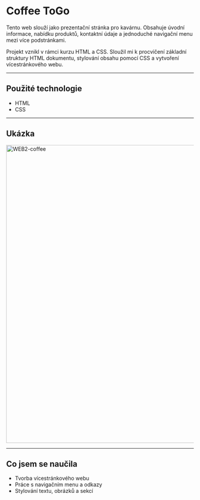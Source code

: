 # Coffee ToGo

Tento web slouží jako prezentační stránka pro kavárnu. Obsahuje úvodní informace, nabídku produktů, kontaktní údaje a jednoduché navigační menu mezi více podstránkami.

Projekt vznikl v rámci kurzu HTML a CSS. Sloužil mi k procvičení základní struktury HTML dokumentu, stylování obsahu pomocí CSS a vytvoření vícestránkového webu.

---

## Použité technologie
- HTML
- CSS

---

## Ukázka

<img width="800" alt="WEB2-coffee" src="https://github.com/user-attachments/assets/a75dcaaa-ff0e-4561-b0d9-22e7594f5f8b" />

---

## Co jsem se naučila
- Tvorba vícestránkového webu
- Práce s navigačním menu a odkazy
- Stylování textu, obrázků a sekcí
